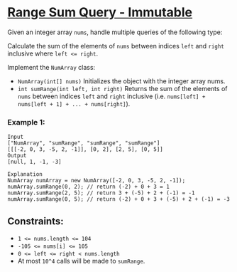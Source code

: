 # [Range Sum Query - Immutable](https://leetcode.com/problems/range-sum-query-immutable/)

Given an integer array `nums`, handle multiple queries of the following type:

Calculate the sum of the elements of `nums` between indices `left` and `right` inclusive where `left <= right`.

Implement the `NumArray` class:
* `NumArray(int[] nums)` Initializes the object with the integer array nums.
* `int sumRange(int left, int right)` Returns the sum of the elements of `nums` between indices `left` and `right` inclusive (i.e. `nums[left] + nums[left + 1] + ... + nums[right]`).


### Example 1:
```
Input
["NumArray", "sumRange", "sumRange", "sumRange"]
[[[-2, 0, 3, -5, 2, -1]], [0, 2], [2, 5], [0, 5]]
Output
[null, 1, -1, -3]

Explanation
NumArray numArray = new NumArray([-2, 0, 3, -5, 2, -1]);
numArray.sumRange(0, 2); // return (-2) + 0 + 3 = 1
numArray.sumRange(2, 5); // return 3 + (-5) + 2 + (-1) = -1
numArray.sumRange(0, 5); // return (-2) + 0 + 3 + (-5) + 2 + (-1) = -3
```

## Constraints:

* `1 <= nums.length <= 104`
* `-105 <= nums[i] <= 105`
* `0 <= left <= right < nums.length`
* At most `10^4` calls will be made to `sumRange`.